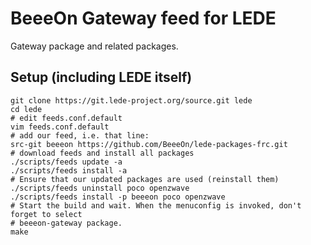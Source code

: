 # BeeeOn Gateway feed for LEDE

Gateway package and related packages.

## Setup (including LEDE itself)

```
git clone https://git.lede-project.org/source.git lede
cd lede
# edit feeds.conf.default
vim feeds.conf.default
# add our feed, i.e. that line:
src-git beeeon https://github.com/BeeeOn/lede-packages-frc.git
# download feeds and install all packages
./scripts/feeds update -a
./scripts/feeds install -a
# Ensure that our updated packages are used (reinstall them)
./scripts/feeds uninstall poco openzwave
./scripts/feeds install -p beeeon poco openzwave
# Start the build and wait. When the menuconfig is invoked, don't forget to select
# beeeon-gateway package.
make
```
